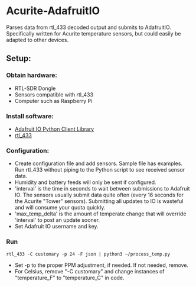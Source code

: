 # Acurite-AdafruitIO
Parses data from rtl_433 decoded output and submits to AdafruitIO.  Specifically written for Acurite temperature sensors, but could easily be adapted to other devices.

## Setup:

### Obtain hardware:
* RTL-SDR Dongle
* Sensors compatible with rtl_433
* Computer such as Raspberry Pi

### Install software:
* [Adafruit IO Python Client Library]([https://github.com/adafruit/Adafruit_IO_Python/)
* [rtl_433](https://github.com/merbanan/rtl_433)

### Configuration:
* Create configuration file and add sensors.  Sample file has examples. Run rtl_433 without piping to the Python script to see received sensor data.
* Humidity and battery feeds will only be sent if configured.
* 'interval' is the time in seconds to wait between submissions to Adafruit IO.  The sensors usually submit data quite often (every 16 seconds for the Acurite "Tower" sensors).  Submitting all updates to IO is wasteful and will consume your quota quickly.
* 'max_temp_delta' is the amount of temperate change that will override 'interval' to post an update sooner.
* Set Adafruit IO username and key.

### Run
```rtl_433 -C customary -p 24 -F json | python3 ~/process_temp.py```

* Set -p to the proper PPM adjustment, if needed.  If not needed, remove.
* For Celsius, remove "-C customary" and change instances of "temperature_F" to "temperature_C" in code.
